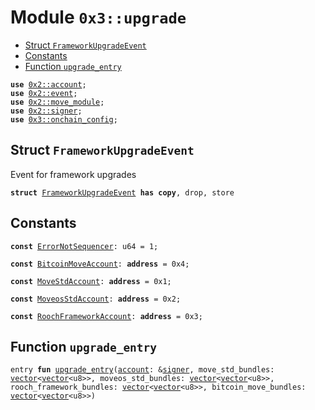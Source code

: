 
<a name="0x3_upgrade"></a>

# Module `0x3::upgrade`



-  [Struct `FrameworkUpgradeEvent`](#0x3_upgrade_FrameworkUpgradeEvent)
-  [Constants](#@Constants_0)
-  [Function `upgrade_entry`](#0x3_upgrade_upgrade_entry)


<pre><code><b>use</b> <a href="">0x2::account</a>;
<b>use</b> <a href="">0x2::event</a>;
<b>use</b> <a href="">0x2::move_module</a>;
<b>use</b> <a href="">0x2::signer</a>;
<b>use</b> <a href="onchain_config.md#0x3_onchain_config">0x3::onchain_config</a>;
</code></pre>



<a name="0x3_upgrade_FrameworkUpgradeEvent"></a>

## Struct `FrameworkUpgradeEvent`

Event for framework upgrades


<pre><code><b>struct</b> <a href="upgrade.md#0x3_upgrade_FrameworkUpgradeEvent">FrameworkUpgradeEvent</a> <b>has</b> <b>copy</b>, drop, store
</code></pre>



<a name="@Constants_0"></a>

## Constants


<a name="0x3_upgrade_ErrorNotSequencer"></a>



<pre><code><b>const</b> <a href="upgrade.md#0x3_upgrade_ErrorNotSequencer">ErrorNotSequencer</a>: u64 = 1;
</code></pre>



<a name="0x3_upgrade_BitcoinMoveAccount"></a>



<pre><code><b>const</b> <a href="upgrade.md#0x3_upgrade_BitcoinMoveAccount">BitcoinMoveAccount</a>: <b>address</b> = 0x4;
</code></pre>



<a name="0x3_upgrade_MoveStdAccount"></a>



<pre><code><b>const</b> <a href="upgrade.md#0x3_upgrade_MoveStdAccount">MoveStdAccount</a>: <b>address</b> = 0x1;
</code></pre>



<a name="0x3_upgrade_MoveosStdAccount"></a>



<pre><code><b>const</b> <a href="upgrade.md#0x3_upgrade_MoveosStdAccount">MoveosStdAccount</a>: <b>address</b> = 0x2;
</code></pre>



<a name="0x3_upgrade_RoochFrameworkAccount"></a>



<pre><code><b>const</b> <a href="upgrade.md#0x3_upgrade_RoochFrameworkAccount">RoochFrameworkAccount</a>: <b>address</b> = 0x3;
</code></pre>



<a name="0x3_upgrade_upgrade_entry"></a>

## Function `upgrade_entry`



<pre><code>entry <b>fun</b> <a href="upgrade.md#0x3_upgrade_upgrade_entry">upgrade_entry</a>(<a href="">account</a>: &<a href="">signer</a>, move_std_bundles: <a href="">vector</a>&lt;<a href="">vector</a>&lt;u8&gt;&gt;, moveos_std_bundles: <a href="">vector</a>&lt;<a href="">vector</a>&lt;u8&gt;&gt;, rooch_framework_bundles: <a href="">vector</a>&lt;<a href="">vector</a>&lt;u8&gt;&gt;, bitcoin_move_bundles: <a href="">vector</a>&lt;<a href="">vector</a>&lt;u8&gt;&gt;)
</code></pre>
